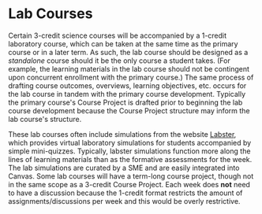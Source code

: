 # Lab Courses

Certain 3-credit science courses will be accompanied by a 1-credit laboratory course, which can be taken at the same time as the primary course or in a later term. As such, the lab course should be designed as a _standalone_ course should it be the only course a student takes. (For example, the learning materials in the lab course should not be contingent upon concurrent enrollment with the primary course.) The same process of drafting course outcomes, overviews, learning objectives, etc. occurs for the lab course in tandem with the primary course development. Typically the primary course's Course Project is drafted prior to beginning the lab course development because the Course Project structure may inform the lab course's structure.

These lab courses often include simulations from the website [Labster](https://www.labster.com/), which provides virtual laboratory simulations for students accompanied by simple mini-quizzes. Typically, labster simulations function more along the lines of learning materials than as the formative assessments for the week. The lab simulations are curated by a SME and are easily integrated into Canvas. Some lab courses will have a term-long course project, though not in the same scope as a 3-credit Course Project. Each week does **not** need to have a discussion because the 1-credit format restricts the amount of assignments/discussions per week and this would be overly restrictive.

